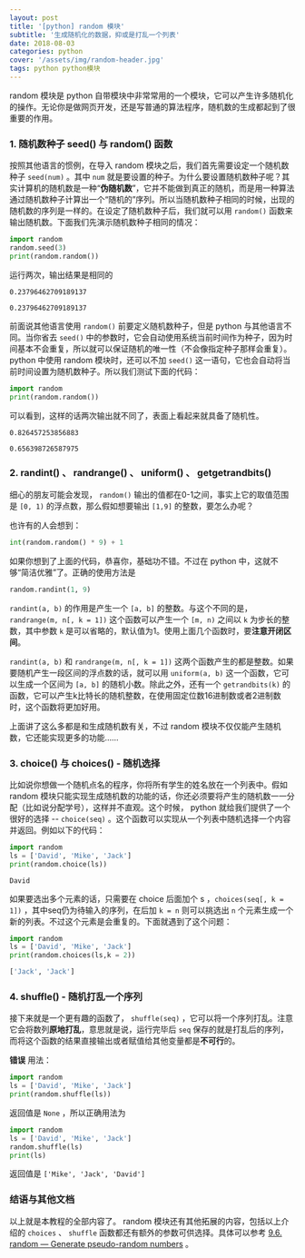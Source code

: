 ```yaml
---
layout: post
title: '[python] random 模块'
subtitle: '生成随机化的数据，抑或是打乱一个列表'
date: 2018-08-03
categories: python
cover: '/assets/img/random-header.jpg'
tags: python python模块
---
```


random 模块是 python 自带模块中非常常用的一个模块，它可以产生许多随机化的操作。无论你是做网页开发，还是写普通的算法程序，随机数的生成都起到了很重要的作用。

### 1. 随机数种子 seed() 与 random() 函数

按照其他语言的惯例，在导入 random 模块之后，我们首先需要设定一个随机数种子 `seed(num)` 。其中 `num` 就是要设置的种子。为什么要设置随机数种子呢？其实计算机的随机数是一种“**伪随机数**”，它并不能做到真正的随机，而是用一种算法通过随机数种子计算出一个“随机的”序列。所以当随机数种子相同的时候，出现的随机数的序列是一样的。在设定了随机数种子后，我们就可以用 `random()` 函数来输出随机数。下面我们先演示随机数种子相同的情况：

```python
import random
random.seed(3)
print(random.random())
```

运行两次，输出结果是相同的

`0.23796462709189137`

`0.23796462709189137`

前面说其他语言使用 `random()` 前要定义随机数种子，但是 python 与其他语言不同。当你省去 `seed()` 中的参数时，它会自动使用系统当前时间作为种子，因为时间基本不会重复，所以就可以保证随机的唯一性（不会像指定种子那样会重复）。 python 中使用 random 模块时，还可以不加 `seed()` 这一语句，它也会自动将当前时间设置为随机数种子。所以我们测试下面的代码：

```python
import random
print(random.random())
```

可以看到，这样的话两次输出就不同了，表面上看起来就具备了随机性。

`0.826457253856883`

`0.656398726587975`

### 2. randint() 、 randrange() 、 uniform() 、 getgetrandbits()

细心的朋友可能会发现， `random()` 输出的值都在0-1之间，事实上它的取值范围是 `[0, 1)` 的浮点数，那么假如想要输出 `[1,9]` 的整数，要怎么办呢？

也许有的人会想到：

```python
int(random.random() * 9) + 1
```

如果你想到了上面的代码，恭喜你，基础功不错。不过在 python 中，这就不够“简洁优雅”了。正确的使用方法是

```python
random.randint(1, 9)
```

`randint(a, b)` 的作用是产生一个 `[a, b]` 的整数。与这个不同的是， `randrange(m, n[, k = 1])` 这个函数可以产生一个 `[m, n)` 之间以 `k` 为步长的整数，其中参数 `k` 是可以省略的，默认值为1。使用上面几个函数时，要**注意开闭区间**。

`randint(a, b)` 和 `randrange(m, n[, k = 1])` 这两个函数产生的都是整数。如果要随机产生一段区间的浮点数的话，就可以用 `uniform(a, b)` 这一个函数，它可以生成一个区间为 `[a, b]` 的随机小数。除此之外，还有一个 `getrandbits(k)` 的函数，它可以产生k比特长的随机整数，在使用固定位数16进制数或者2进制数时，这个函数将更加好用。

上面讲了这么多都是和生成随机数有关，不过 random 模块不仅仅能产生随机数，它还能实现更多的功能……

### 3. choice() 与 choices() - 随机选择

比如说你想做一个随机点名的程序，你将所有学生的姓名放在一个列表中。假如 random 模块只能实现生成随机数的功能的话，你还必须要将产生的随机数一一分配（比如说分配学号），这样并不直观。这个时候， python 就给我们提供了一个很好的选择 -- `choice(seq)` 。这个函数可以实现从一个列表中随机选择一个内容并返回。例如以下的代码：

```python
import random
ls = ['David', 'Mike', 'Jack']
print(random.choice(ls))
```

`David`

如果要选出多个元素的话，只需要在 choice 后面加个 s ，`choices(seq[, k = 1])` ，其中seq仍为待输入的序列，在后加 `k = n` 则可以挑选出 `n` 个元素生成一个新的列表。不过这个元素是会重复的。下面就遇到了这个问题：

```python
import random
ls = ['David', 'Mike', 'Jack']
print(random.choices(ls,k = 2))
```

```python
['Jack', 'Jack']
```

### 4. shuffle() - 随机打乱一个序列

接下来就是一个更有趣的函数了， `shuffle(seq)` ，它可以将一个序列打乱。注意它会将数列**原地打乱**，意思就是说，运行完毕后 `seq` 保存的就是打乱后的序列，而将这个函数的结果直接输出或者赋值给其他变量都是**不可行**的。

**错误** 用法：

```python
import random
ls = ['David', 'Mike', 'Jack']
print(random.shuffle(ls))
```

返回值是 `None` ，所以正确用法为

```python
import random
ls = ['David', 'Mike', 'Jack']
random.shuffle(ls)
print(ls)
```

返回值是 `['Mike', 'Jack', 'David']`

### 结语与其他文档

以上就是本教程的全部内容了。 random 模块还有其他拓展的内容，包括以上介绍的 `choices` 、 `shuffle` 函数都还有额外的参数可供选择。具体可以参考 [9.6. random — Generate pseudo-random numbers](https://docs.python.org/3/library/random.html) 。
